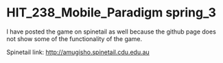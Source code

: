 # HIT_238_Mobile_Paradigm spring_3

I have posted the game on spinetail as well because the github page does not show some of the functionality of the game. 

Spinetail link: http://amugisho.spinetail.cdu.edu.au

